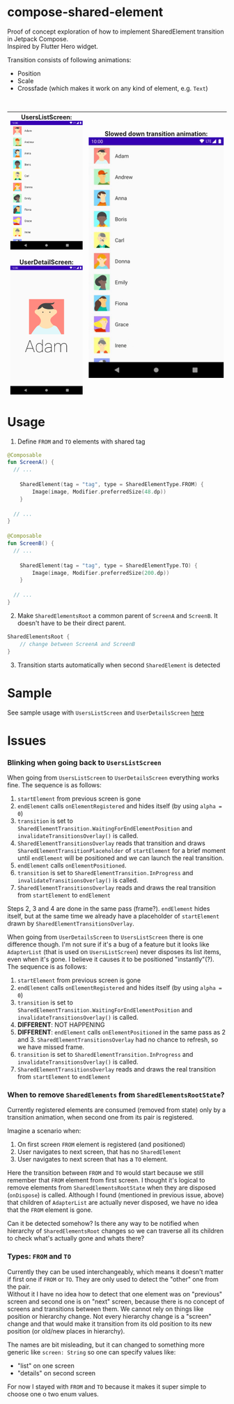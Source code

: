 # compose-shared-element
Proof of concept exploration of how to implement SharedElement transition in Jetpack Compose.  
Inspired by Flutter Hero widget.  

Transition consists of following animations:
- Position
- Scale
- Crossfade (which makes it work on any kind of element, e.g. `Text`)
<br>

| **UsersListScreen**:<br><img src="screenshots/UsersListScreen.png" alt="UsersListScreen" width="180"/><br><br>**UserDetailScreen**:<br><img src="screenshots/UserDetailsScreen.png" alt="UserDetailScreen" width="180"/> | Slowed down transition animation:<br><img src="screenshots/TransitionAnimation.gif" alt="TransitionAnimation" width="390"/> |
| --- | --- |


# Usage
1. Define `FROM` and `TO` elements with shared tag
```kotlin
@Composable
fun ScreenA() {
  // ...
  
    SharedElement(tag = "tag", type = SharedElementType.FROM) {
        Image(image, Modifier.preferredSize(48.dp))
    }
  
  // ...
}

@Composable
fun ScreenB() {
  // ...
  
    SharedElement(tag = "tag", type = SharedElementType.TO) {
        Image(image, Modifier.preferredSize(200.dp))
    }
    
  // ...
}
```

2. Make `SharedElementsRoot` a common parent of `ScreenA` and `ScreenB`. It doesn't have to be their direct parent.  
```kotlin
SharedElementsRoot {
    // change between ScreenA and ScreenB
}
```

3. Transition starts automatically when second `SharedElement` is detected

# Sample
See sample usage with `UsersListScreen` and `UserDetailsScreen` [here](sample/src/main/java/com/mobnetic/compose/sharedelement/sample/MainActivity.kt)

# Issues
### Blinking when going back to `UsersListScreen`
When going from `UsersListScreen` to `UserDetailsScreen` everything works fine. The sequence is as follows:
1. `startElement` from previous screen is gone
2. `endElement` calls `onElementRegistered` and hides itself (by using `alpha = 0`)
3. `transition` is set to `SharedElementTransition.WaitingForEndElementPosition` and `invalidateTransitionsOverlay()` is called.
4. `SharedElementTransitionsOverlay` reads that transition and draws `SharedElementTransitionPlaceholder` of `startElement` for a brief moment until `endElement` will be positioned and we can launch the real transition.
5. `endElement` calls `onElementPositioned`.
6. `transition` is set to `SharedElementTransition.InProgress` and `invalidateTransitionsOverlay()` is called.
7. `SharedElementTransitionsOverlay` reads and draws the real transition from `startElement` to `endElement`

Steps 2, 3 and 4 are done in the same pass (frame?). `endElement` hides itself, but at the same time we already have a placeholder of `startElement` drawn by `SharedElementTransitionsOverlay`.

When going from `UserDetailsScreen` to `UsersListScreen` there is one difference though. I'm not sure if it's a bug of a feature but it looks like `AdapterList` (that is used on `UsersListScreen`) never disposes its list items, even when it's gone. I believe it causes it to be positioned "instantly"(?). The sequence is as follows:

1. `startElement` from previous screen is gone
2. `endElement` calls `onElementRegistered` and hides itself (by using `alpha = 0`)
3. `transition` is set to `SharedElementTransition.WaitingForEndElementPosition` and `invalidateTransitionsOverlay()` is called.
4. **DIFFERENT**: NOT HAPPENING
5. **DIFFERENT**: `endElement` calls `onElementPositioned` in the same pass as 2 and 3. `SharedElementTransitionsOverlay` had no chance to refresh, so we have missed frame.
6. `transition` is set to `SharedElementTransition.InProgress` and `invalidateTransitionsOverlay()` is called.
7. `SharedElementTransitionsOverlay` reads and draws the real transition from `startElement` to `endElement`

### When to remove `SharedElements` from `SharedElementsRootState`?
Currently registered elements are consumed (removed from state) only by a transition animation, when second one from its pair is registered.

Imagine a scenario when:
1. On first screen `FROM` element is registered (and positioned)
2. User navigates to next screen, that has no `SharedElement`
3. User navigates to next screen that has a `TO` element.

Here the transition between `FROM` and `TO` would start because we still remember that `FROM` element from first screen.
I thought it's logical to remove elements from `SharedElementsRootState` when they are disposed (`onDispose`) is called. Although I found (mentioned in previous issue, above) that children of `AdapterList` are actually never disposed, we have no idea that the `FROM` element is gone.

Can it be detected somehow? Is there any way to be notified when hierarchy of `SharedElementsRoot` changes so we can traverse all its children to check what's actually gone and whats there?

### Types: `FROM` and `TO`
Currently they can be used interchangeably, which means it doesn't matter if first one if `FROM` or `TO`. They are only used to detect the "other" one from the pair.  
Without it I have no idea how to detect that one element was on "previous" screen and second one is on "next" screen, because there is no concept of screens and transitions between them. We cannot rely on things like position or hierarchy change. Not every hierarchy change is a "screen" change and that would make it transition from its old position to its new position (or old/new places in hierarchy).

The names are bit misleading, but it can changed to something more generic like `screen: String` so one can specify values like:
- "list" on one screen
- "details" on second screen

For now I stayed with `FROM` and `TO` because it makes it super simple to choose one o two enum values.
